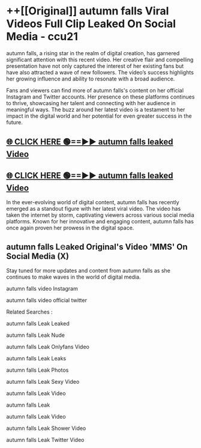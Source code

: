 # ++[[Original]] autumn falls Viral Videos Full Clip Leaked On Social Media - ccu21<br>

autumn falls, a rising star in the realm of digital creation, has garnered significant attention with this recent video. Her creative flair and compelling presentation have not only captured the interest of her existing fans but have also attracted a wave of new followers. The video’s success highlights her growing influence and ability to resonate with a broad audience.

Fans and viewers can find more of autumn falls's content on her official Instagram and Twitter accounts. Her presence on these platforms continues to thrive, showcasing her talent and connecting with her audience in meaningful ways. The buzz around her latest video is a testament to her impact in the digital world and her potential for even greater success in the future.


## [🌐 CLICK HERE 🟢==►► autumn falls leaked Video ](https://onlyclips.site?title=autumn_falls&ref=git)

## [🌐 CLICK HERE 🟢==►► autumn falls leaked Video ](https://onlyclips.site?title=autumn_falls&ref=git)


In the ever-evolving world of digital content, autumn falls has recently emerged as a standout figure with her latest viral video. The video has taken the internet by storm, captivating viewers across various social media platforms. Known for her innovative and engaging content, autumn falls has once again proven her prowess in the digital space.



## autumn falls L𝚎aked Original's Video 'MMS' On Social Media (X)


Stay tuned for more updates and content from autumn falls as she continues to make waves in the world of digital media.

autumn falls video Instagram

autumn falls video official twitter


Related Searches :

autumn falls Leak Leaked

autumn falls Leak Nude

autumn falls Leak Onlyfans Video

autumn falls Leak Leaks

autumn falls Leak Photos

autumn falls Leak Sexy Video

autumn falls Leak Video

autumn falls Leak

autumn falls Leak Video

autumn falls Leak Shower Video

autumn falls Leak Twitter Video

